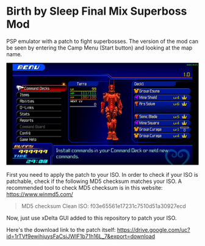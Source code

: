 # Birth by Sleep Final Mix Superboss Mod
PSP emulator with a patch to fight superbosses. The version of the mod can be seen by entering the Camp Menu (Start button) and looking at the map name.

![Example of version number](ULJM05775_00005.jpg)

First you need to apply the patch to your ISO.
In order to check if your ISO is patchable, check if the following MD5 checksum matches your ISO.
A recommended tool to check MD5 checksum is in this website: https://www.winmd5.com/

> MD5 checksum Clean ISO:
> f03e65561e17231c7510d51a30927ecd

Now, just use xDelta GUI added to this repository to patch your ISO.

Here's the download link to the patch itself: https://drive.google.com/uc?id=1rTVf9ewihjuysFaCsiJWIF1b71h16L_7&export=download
